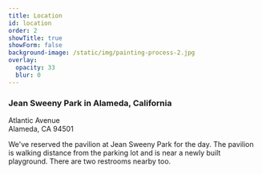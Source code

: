 ```yaml
---
title: Location
id: location
order: 2
showTitle: true
showForm: false
background-image: /static/img/painting-process-2.jpg
overlay:
  opacity: 33
  blur: 0
---
```

### Jean Sweeny Park in Alameda, California

Atlantic Avenue\
Alameda, CA 94501

We've reserved the pavilion at Jean Sweeny Park for the day. The pavilion is walking distance from the parking lot and is near a newly built playground. There are two restrooms nearby too.

![]()